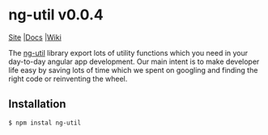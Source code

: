# ng-util v0.0.4

[Site](https://opencodes.github.io/ng-util/) |[Docs](https://opencodes.github.io/ng-util/)  |[Wiki](https://github.com/opencodes/ng-util/wiki "Changelog, Roadmap, etc.") 

The [ng-util](https://opencodes.github.io/ng-util/) library export lots of utility functions which you need in your day-to-day angular app development. Our main intent is to make developer life easy by saving lots of time which we spent on googling and finding the right code or reinventing the wheel. 

## Installation
```shell
$ npm instal ng-util
```
